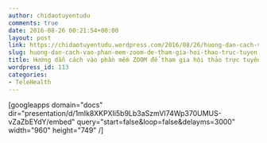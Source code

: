 ```yaml
---
author: chidaotuyentudu
comments: true
date: 2016-08-26 00:21:54+00:00
layout: post
link: https://chidaotuyentudu.wordpress.com/2016/08/26/huong-dan-cach-vao-phan-mem-zoom-de-tham-gia-hoi-thao-truc-tuyen/
slug: huong-dan-cach-vao-phan-mem-zoom-de-tham-gia-hoi-thao-truc-tuyen
title: Hướng dẫn cách vào phần mềm ZOOM để tham gia hội thảo trực tuyến
wordpress_id: 113
categories:
- TeleHealth
---
```


[googleapps domain="docs" dir="presentation/d/1mIk8XKPXIi5b9Lb3aSzmVI74Wp370UMUS-vZaZbEYdY/embed" query="start=false&loop=false&delayms=3000" width="960" height="749" /]
